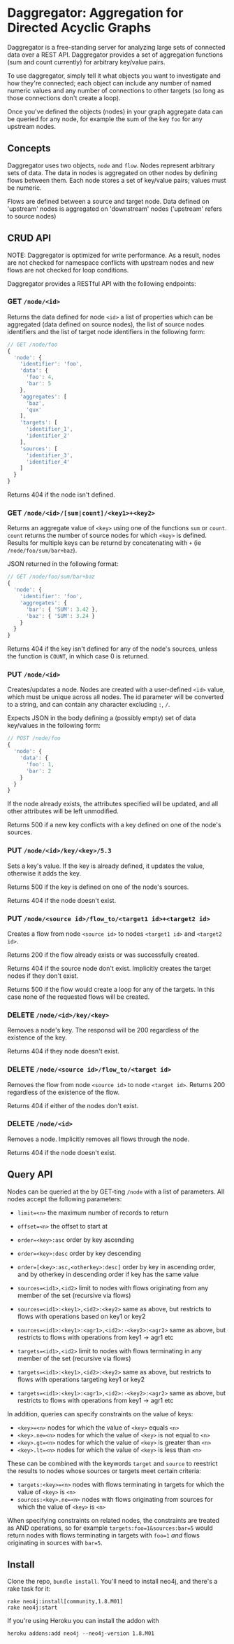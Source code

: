# Daggregator: Aggregation for Directed Acyclic Graphs

Daggregator is a free-standing server for analyzing large sets of connected
data over a REST API.  Daggregator provides a set of aggregation functions
(sum and count currently) for arbitrary key/value pairs.

To use daggregator, simply tell it what objects you want to investigate and
how they're connected; each object can include any number of named numeric
values and any number of connections to other targets (so long as those connections
don't create a loop).

Once you've defined the objects (nodes) in your graph aggregate data can 
be queried for any node, for example the sum of the key `foo` for any upstream
nodes.


## Concepts

Daggregator uses two objects, `node` and `flow`.  Nodes represent
arbitrary sets of data. The data in nodes is aggregated on other 
nodes by defining flows between them.  Each node stores a set 
of key/value pairs; values must be numeric.  

Flows are defined between a source and target node.  Data defined on
'upstream' nodes is aggregated on 'downstream' nodes ('upstream'
refers to source nodes)


## CRUD API

NOTE: Daggregator is optimized for write performance.  As a result,
nodes are not checked for namespace conflicts with upstream nodes and
new flows are not checked for loop conditions.

Daggregator provides a RESTful API with the following endpoints:

### GET `/node/<id>`

Returns the data defined for node `<id>` a list of properties which
can be aggregated (data defined on source nodes), the list of source
nodes identifiers and the list of target node identifiers in the 
following form:

``` javascript
// GET /node/foo
{
  'node': {
    'identifier': 'foo',
    'data': {
      'foo': 4,
      'bar': 5
    },
    'aggregates': [
      'baz',
      'qux'
    ],
    'targets': [
      'identifier_1',
      'identifier_2'
    ],
    'sources': [
      'identifier_3',
      'identifier_4'
    ]
  }
}
```

Returns 404 if the node isn't defined.

### GET `/node/<id>/[sum|count]/<key1>+<key2>`

Returns an aggregate value of `<key>` using one of the functions
`sum` or `count`. `count` returns the number
of source nodes for which `<key>` is defined. Results for multiple keys
can be returnd by concatenating with `+` (ie `/node/foo/sum/bar+baz`).

JSON returned in the following format:

``` javascript
// GET /node/foo/sum/bar+baz
{
  'node': {
    'identifier': 'foo',
    'aggregates': {
      'bar': { 'SUM': 3.42 },
      'baz': { 'SUM': 3.24 }
    }
  }
}
``` 

Returns 404 if the key isn't defined for any of the node's sources,
unless the function is `COUNT`, in which case 0 is returned.

### PUT `/node/<id>`

Creates/updates a node. Nodes are created with a user-defined `<id>` 
value, which must be unique across all nodes.  The id parameter will be
converted to a string, and can contain any character excluding `:`, `/`.

Expects JSON in the body defining a (possibly empty) 
set of data key/values in the following form:

``` javascript
// POST /node/foo
{
  'node': {
    'data': {
      'foo': 1,
      'bar': 2
    }
  }
}
```

If the node already exists, the attributes specified will be updated, and all
other attributes will be left unmodified.  

Returns 500 if a new key conflicts with a key defined on one of the node's sources.

### PUT `/node/<id>/key/<key>/5.3` 

Sets a key's value. If the key is already defined, it updates the value,
otherwise it adds the key. 

Returns 500 if the key is defined on one of the node's sources.

Returns 404 if the node doesn't exist.

### PUT `/node/<source id>/flow_to/<target1 id>+<target2 id>` 

Creates a flow from node `<source id>` to nodes `<target1 id>` and
`<target2 id>`.  

Returns 200 if the flow already exists or was successfully created.

Returns 404 if the source node don't exist. Implicitly creates
the target nodes if they don't exist.

Returns 500 if the flow would create a loop for any of the targets. In
this case none of the requested flows will be created.


### DELETE `/node/<id>/key/<key>`

Removes a node's key.  The responsd will be 200 regardless of the existence of
the key.  

Returns 404 if they node doesn't exist.

### DELETE `/node/<source id>/flow_to/<target id>`

Removes the flow from node `<source id>` to node `<target id>`.  Returns 200 regardless
of the existence of the flow.

Returns 404 if either of the nodes don't exist.

### DELETE `/node/<id>`

Removes a node.  Implicitly removes all flows through the node. 

Returns 404 if the node doesn't exist.


## Query API

Nodes can be queried at the by GET-ting `/node` with a list of parameters.  All nodes
accept the following parameters:

* `limit=<n>` the maximum number of records to return
* `offset=<n>` the offset to start at

* `order=<key>:asc` order by key ascending
* `order=<key>:desc` order by key descending
* `order=[<key>:asc,<otherkey>:desc]` order by key in ascending order, and by otherkey in descending order if key has the same value

* `sources=<id1>,<id2>` limit to nodes with flows originating from any member of the set (recursive via flows)
* `sources=<id1>:<key1>,<id2>:<key2>` same as above, but restricts to flows with operations based on key1 or key2
* `sources=<id1>:<key1>:<agr1>,<id2>:-<key2>:<agr2>` same as above, but restricts to flows with operations from key1 -> agr1 etc

* `targets=<id1>,<id2>` limit to nodes with flows terminating in any member of the set (recursive via flows)
* `targets=<id1>:<key1>,<id2>:<key2>` same as above, but restricts to flows with operations targeting key1 or key2
* `targets=<id1>:<key1>:<agr1>,<id2>:-<key2>:<agr2>` same as above, but restricts to flows with operations from key1 -> agr1 etc

In addition, queries can specify constraints on the value of keys:

* `<key>=<n>` nodes for which the value of `<key>` equals `<n>`
* `<key>.ne=<n>` nodes for which the value of `<key>` is not equal to `<n>`
* `<key>.gt=<n>` nodes for which the value of `<key>` is greater than `<n>`
* `<key>.lt=<n>` nodes for which the value of `<key>` is less than `<n>`

These can be combined with the keywords `target` and `source` to reestrict the results 
to nodes whose sources or targets meet certain criteria:

* `targets:<key>=<n>` nodes with flows terminating in targets for which the value of `<key>` is `<n>`
* `sources:<key>.ne=<n>` nodes with flows originating from sources for which the value of `<key>` is `<n>`

When specifying constraints on related nodes, the constraints are treated as AND operations,
so for example `targets:foo=1&sources:bar=5` would return nodes with flows terminating in
targets with `foo=1` _and_ flows originating in sources with `bar=5`.

## Install

Clone the repo, `bundle install`.  You'll need to install neo4j, and there's a rake task for it:

    rake neo4j:install[community,1.8.M01]
    rake neo4j:start

If you're using Heroku you can install the addon with

    heroku addons:add neo4j --neo4j-version 1.8.M01
